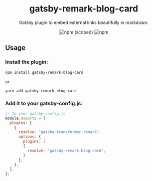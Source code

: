 <h1 align="center">
<strong>gatsby-remark-blog-card</strong>
</h1>

<p align="center">
Gatsby plugin to embed external links beautifully in markdown.
</p>

<p align="center">
<img alt="npm (scoped)" src="https://img.shields.io/npm/v/@w2-yamaguchi/gatsby-remark-blog-card">
<img alt="npm" src="https://img.shields.io/npm/dt/@w2-yamaguchi/gatsby-remark-blog-card">
</p>

## Usage

### Install the plugin:

```
npm install gatsby-remark-blog-card
```

or

```
yarn add gatsby-remark-blog-card
```

### Add it to your gatsby-config.js:

```javascript
// In your gatsby-config.js
module.exports = {
  plugins: [
    {
      resolve: "gatsby-transformer-remark",
      options: {
        plugins: [
        {
          resolve: "gatsby-remark-blog-card",
        }
      },
    },
  ],
};
```
